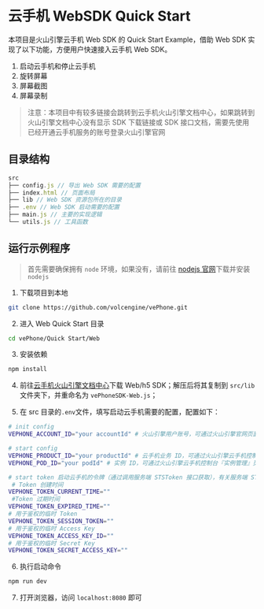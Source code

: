 ﻿# 云手机 WebSDK Quick Start
本项目是火山引擎云手机 Web SDK 的 Quick Start Example，借助 Web SDK 实现了以下功能，方便用户快速接入云手机 Web SDK。

1. 启动云手机和停止云手机
2. 旋转屏幕
3. 屏幕截图
4. 屏幕录制

> 注意：本项目中有较多链接会跳转到云手机火山引擎文档中心，如果跳转到火山引擎文档中心没有显示 SDK 下载链接或 SDK 接口文档，需要先使用已经开通云手机服务的账号登录火山引擎官网

## 目录结构
```js
src
├── config.js // 导出 Web SDK 需要的配置
├── index.html // 页面布局
├── lib // Web SDK 资源包所在的目录
├── .env // Web SDK 启动需要的配置
├── main.js // 主要的实现逻辑
└── utils.js // 工具函数
```

## 运行示例程序
> 首先需要确保拥有 `node` 环境，如果没有，请前往 [nodejs 官网](https://nodejs.org/zh-cn/download)下载并安装 `nodejs`

1. 下载项目到本地
```bash
git clone https://github.com/volcengine/vePhone.git
```

2. 进入 Web Quick Start 目录
```bash
cd vePhone/Quick Start/Web
```

3. 安装依赖
```bash
npm install
```

4. 前往[云手机火山引擎文档中心](https://www.volcengine.com/docs/6394/75741)下载 Web/h5 SDK；解压后将其复制到 `src/lib` 文件夹下，并重命名为 `vePhoneSDK-Web.js`；

5. 在 src 目录的`.env`文件，填写启动云手机需要的配置，配置如下：
```bash
# init config
VEPHONE_ACCOUNT_ID="your accountId" # 火山引擎用户账号，可通过火山引擎官网页面右上角 用户 > 账号管理 > 主账号信息 获取

# start config
VEPHONE_PRODUCT_ID="your productId" # 云手机业务 ID，可通过火山引擎云手机控制台『业务管理』页面获取
VEPHONE_POD_ID="your podId" # 实例 ID，可通过火山引擎云手机控制台『实例管理』页面获取

# start token 启动云手机的令牌（通过调用服务端 STSToken 接口获取），有关服务端 STSToken 接口的详细信息，参考 [签发临时 Token](https://www.volcengine.com/docs/6394/75752)
 # Token 创建时间
VEPHONE_TOKEN_CURRENT_TIME=""
 #Token 过期时间
VEPHONE_TOKEN_EXPIRED_TIME=""
# 用于鉴权的临时 Token
VEPHONE_TOKEN_SESSION_TOKEN=""
# 用于鉴权的临时 Access Key
VEPHONE_TOKEN_ACCESS_KEY_ID=""
# 用于鉴权的临时 Secret Key
VEPHONE_TOKEN_SECRET_ACCESS_KEY=""

```

6. 执行启动命令
```bash
npm run dev
```

7. 打开浏览器，访问 `localhost:8080` 即可
